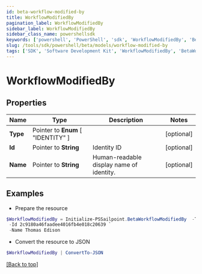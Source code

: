 ```yaml
---
id: beta-workflow-modified-by
title: WorkflowModifiedBy
pagination_label: WorkflowModifiedBy
sidebar_label: WorkflowModifiedBy
sidebar_class_name: powershellsdk
keywords: ['powershell', 'PowerShell', 'sdk', 'WorkflowModifiedBy', 'BetaWorkflowModifiedBy'] 
slug: /tools/sdk/powershell/beta/models/workflow-modified-by
tags: ['SDK', 'Software Development Kit', 'WorkflowModifiedBy', 'BetaWorkflowModifiedBy']
---
```



# WorkflowModifiedBy

## Properties

Name | Type | Description | Notes
------------ | ------------- | ------------- | -------------
**Type** |  Pointer to  **Enum** [  "IDENTITY" ] |  | [optional] 
**Id** |  Pointer to **String** | Identity ID | [optional] 
**Name** |  Pointer to **String** | Human-readable display name of identity. | [optional] 

## Examples

- Prepare the resource
```powershell
$WorkflowModifiedBy = Initialize-PSSailpoint.BetaWorkflowModifiedBy  -Type IDENTITY `
 -Id 2c9180a46faadee4016fb4e018c20639 `
 -Name Thomas Edison
```

- Convert the resource to JSON
```powershell
$WorkflowModifiedBy | ConvertTo-JSON
```


[[Back to top]](#) 

